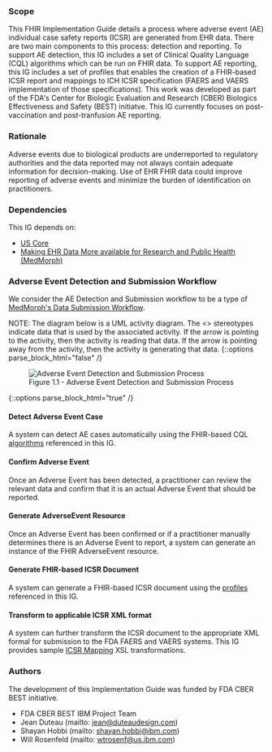 ### Scope

This FHIR Implementation Guide details a process where adverse event (AE) individual case safety reports (ICSR) are generated from EHR data. There are two main components to this process: detection and reporting. To support AE detection, this IG includes a set of Clinical Quality Language (CQL) algorithms which can be run on FHIR data. To support AE reporting, this IG includes a set of profiles that enables the creation of a FHIR-based ICSR report and mappings to ICH ICSR specification (FAERS and VAERS implementation of those specifications). This work was developed as part of the FDA's Center for Biologic Evaluation and Research (CBER) Biologics Effectiveness and Safety (BEST) initiatve. This IG currently focuses on post-vaccination and post-tranfusion AE reporting.

### Rationale
Adverse events due to biological products are underreported to regulatory authorities and the data reported may not always contain adequate information for decision-making.  Use of EHR FHIR data could improve reporting of adverse events and minimize the burden of identification on practitioners.

### Dependencies
This IG depends on:
* <a href="{{site.data.fhir.hl7_fhir_us_core}}">US Core</a>
* <a href="{{site.data.fhir.hl7_fhir_us_medmorph}}">Making EHR Data More available for Research and Public Health (MedMorph)</a>

### Adverse Event Detection and Submission Workflow
We consider the AE Detection and Submission workflow to be a type of <a href="http://hl7.org/fhir/us/medmorph/2021Jan/usecases.html#data-submission-workflow">MedMorph's Data Submission Workflow</a>.

NOTE: The diagram below is a UML activity diagram.  The <<use>> stereotypes indicate data that is used by the associated activity.  If the arrow is pointing to the activity, then the activity is reading that data.  If the arrow is pointing away from the activity, then the activity is generating that data.
{::options parse_block_html="false" /}
<figure>
  <img src="AE_Process.png" alt="Adverse Event Detection and Submission Process"/>
  <figcaption>Figure 1.1 - Adverse Event Detection and Submission Process</figcaption>
</figure>
{::options parse_block_html="true" /}


#### Detect Adverse Event Case
A system can detect AE cases automatically using the FHIR-based CQL <a href="algorithms.html">algorithms</a> referenced in this IG.

#### Confirm Adverse Event
Once an Adverse Event has been detected, a practitioner can review the relevant data and confirm that it is an actual Adverse Event that should be reported.

#### Generate AdverseEvent Resource
Once an Adverse Event has been confirmed or if a practitioner manually determines there is an Adverse Event to report, a system can generate an instance of the FHIR AdverseEvent resource.

#### Generate FHIR-based ICSR Document
A system can generate a FHIR-based ICSR document using the <a href="profile_listing.html">profiles</a> referenced in this IG.

#### Transform to applicable ICSR XML format
A system can further transform the ICSR document to the appropriate XML formal for submission to the FDA FAERS and VAERS systems. This IG provides sample <a href="icsr_mappings.html">ICSR Mapping</a> XSL transformations.

### Authors

The development of this Implementation Guide was funded by FDA CBER BEST initiative.

* FDA CBER BEST IBM Project Team
* Jean Duteau (mailto: jean@duteaudesign.com)
* Shayan Hobbi (mailto: shayan.hobbi@ibm.com)
* Will Rosenfeld (mailto: wtrosenf@us.ibm.com)